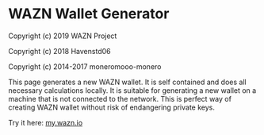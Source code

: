 # WAZN Wallet Generator

Copyright (c) 2019 WAZN Project

Copyright (c) 2018 Havenstd06

Copyright (c) 2014-2017 moneromooo-monero

This page generates a new WAZN wallet. It is self contained and does all necessary calculations locally. It is suitable for generating a new wallet on a machine that is not connected to the network. This is perfect way of creating WAZN wallet without risk of endangering private keys.

Try it here: <a href="https://my.wazn.io">my.wazn.io</a>
